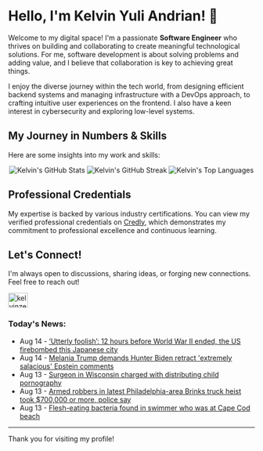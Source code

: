 # Hello, I'm Kelvin Yuli Andrian! 👋

Welcome to my digital space! I'm a passionate **Software Engineer** who thrives on building and collaborating to create meaningful technological solutions. For me, software development is about solving problems and adding value, and I believe that collaboration is key to achieving great things.

I enjoy the diverse journey within the tech world, from designing efficient backend systems and managing infrastructure with a DevOps approach, to crafting intuitive user experiences on the frontend. I also have a keen interest in cybersecurity and exploring low-level systems.

## My Journey in Numbers & Skills

Here are some insights into my work and skills:

<p align="center">
  <img src="https://github-readme-stats.vercel.app/api?username=kelvinzer0&show_icons=true&theme=radical" alt="Kelvin's GitHub Stats" />
  <img src="https://github-readme-streak-stats.herokuapp.com/?user=kelvinzer0&theme=radical" alt="Kelvin's GitHub Streak" />
  <img src="https://github-readme-stats.vercel.app/api/top-langs/?username=kelvinzer0&layout=compact&theme=radical" alt="Kelvin's Top Languages" />
</p>

## Professional Credentials

My expertise is backed by various industry certifications. You can view my verified professional credentials on [Credly](https://www.credly.com/users/kelvin-yuli-andrian/badges), which demonstrates my commitment to professional excellence and continuous learning.

## Let's Connect!

I'm always open to discussions, sharing ideas, or forging new connections. Feel free to reach out!

<p align="left">
    <a href="https://linkedin.com/in/kelvinzero" target="blank"><img align="center" src="https://cdn.jsdelivr.net/npm/simple-icons@3.0.1/icons/linkedin.svg" alt="kelvinzero" height="30" width="40" /></a>
</p>

### Today's News:

<!-- feed start -->
- Aug 14 - [‘Utterly foolish’: 12 hours before World War II ended, the US firebombed this Japanese city](https://www.yahoo.com/news/articles/utterly-foolish-12-hours-world-024059000.html)
- Aug 14 - [Melania Trump demands Hunter Biden retract 'extremely salacious' Epstein comments](https://www.yahoo.com/news/articles/melania-trump-demands-hunter-biden-012742768.html)
- Aug 13 - [Surgeon in Wisconsin charged with distributing child pornography](https://www.yahoo.com/news/articles/surgeon-wisconsin-charged-distributing-child-200310372.html)
- Aug 13 - [Armed robbers in latest Philadelphia-area Brinks truck heist took $700,000 or more, police say](https://www.yahoo.com/news/articles/armed-robbers-latest-philadelphia-area-185911574.html)
- Aug 13 - [Flesh-eating bacteria found in swimmer who was at Cape Cod beach](https://www.yahoo.com/news/articles/flesh-eating-bacteria-found-swimmer-182503487.html)
<!-- feed end -->

---

Thank you for visiting my profile!